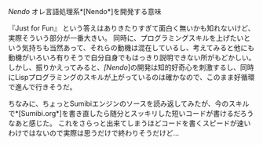 *Nendo* オレ言語処理系*[Nendo*]を開発する意味

『Just for Fun』 という答えはありきたりすぎて面白く無いかも知れないけど、実際そういう部分が一番大きい。
同時に、プログラミングスキルを上げたいという気持ちも当然あって、それらの動機は混在しているし、考えてみると他にも動機がいろいろ有りそうで自分自身でもはっきり説明できない所がもどかしい。
しかし、振りかえってみると、*[Nendo*]の開発は知的好奇心を刺激するし、同時にLispプログラミングのスキルが上がっているのは確かなので、このまま好循環で進んで行きそうだ。

ちなみに、ちょっとSumibiエンジンのソースを読み返してみたが、今のスキルで*[Sumibi.org*]を書き直したら随分とスッキリした短いコードが書けるだろうなあと感じた。
これをさらっと出来てしまうほどコードを書くスピードが速いわけではないので実際は思うだけで終わりそうだけど...
